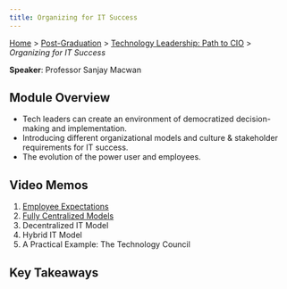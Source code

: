 ```yaml
---
title: Organizing for IT Success
---
```


[Home](../../../index.md) > [Post-Graduation](../../index.md) > [Technology Leadership: Path to CIO](../index.md) > _Organizing for IT Success_

**Speaker**: Professor Sanjay Macwan

## Module Overview

- Tech leaders can create an environment of democratized decision-making and implementation.
- Introducing different organizational models and culture & stakeholder requirements for IT success.
- The evolution of the power user and employees.

## Video Memos

1. [Employee Expectations](./Video-1-Memo.md)
2. [Fully Centralized Models](./Video-2-Memo.md)
3. Decentralized IT Model
4. Hybrid IT Model
5. A Practical Example: The Technology Council

## Key Takeaways
